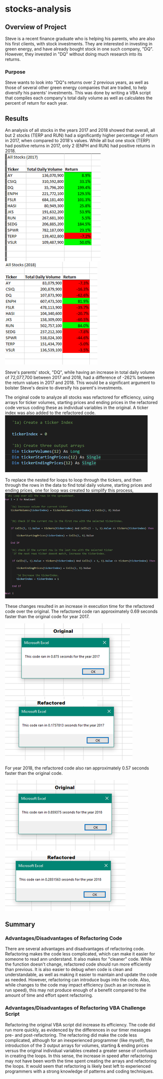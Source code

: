# stocks-analysis

## Overview of Project
Steve is a recent finance graduate who is helping his parents, who are also his first clients, with stock investments.  They are interested in investing in green energy, and have already bought stock in one such company, "DQ".  However, they invested in "DQ" without doing much research into its returns.  

### Purpose
Steve wants to look into "DQ"s returns over 2 previous years, as well as those of several other green energy companies that are traded, to help diversify his parents' investments. This was done by writing a VBA script that compiles each company's total daily volume as well as calculates the percent of return for each year.  

## Results
An analysis of all stocks in the years 2017 and 2018 showed that overall, all but 2 stocks (TERP and RUN) had a significantly higher percentage of return in 2017, when compared to 2018's values.  While all but one stock (TERP) had positive returns in 2017, only 2 (ENPH and RUN) had positive returns in 2018.  
![2017 Green Stocks Performance](https://github.com/MischievousBadger/stock-analysis/blob/f99debb7be0f8effd18ce61b290ac355b4e45114/Resources/stocks_performance_2017.PNG)  ![2018 Green Stocks Performance](https://github.com/MischievousBadger/stock-analysis/blob/f99debb7be0f8effd18ce61b290ac355b4e45114/Resources/stocks_performance_2018.PNG) 

Steve's parents' stock, "DQ", while having an increase in total daily volume of 72,077,700 between 2017 and 2018, had a difference of -262% between the return values in 2017 and 2018.  This would be a significant argument to bolster Steve's desire to diversify his parent's investments.  

The original code to analyze all stocks was refactored for efficiency, using arrays for ticker volumes, starting prices and ending prices in the refactored code versus coding these as individual variables in the original. A ticker index was also added to the refactored code.
![arrays_tickerIndex](https://github.com/MischievousBadger/stock-analysis/blob/f06b3911a5fb09fc3f75a561138eb562a71d4bb6/Resources/arrays_tickerIndex.PNG)

To replace the nested for loops to loop through the tickers, and then through the rows in the data to find total daily volume, starting prices and ending prices, one for loop was created to simplify this process,   
![data_output_ticker](https://github.com/MischievousBadger/stock-analysis/blob/6be4b39c9b77dff1e1a24f3fdfd5e8c8a15bf123/Resources/refactored_code_loop.PNG)

These changes resulted in an increase in execution time for the refactored code over the original. The refactored code ran approximately 0.69 seconds faster than the original code for year 2017.

![2017 Original Code](https://github.com/MischievousBadger/stock-analysis/blob/3a7bfefe46311693053ca32edfd5d974e095aa9c/Resources/original_script_2017.PNG) 
![2017 Refactored Code](https://github.com/MischievousBadger/stock-analysis/blob/8ed190488bab300bedf14972d1bbd205ab61e8a7/Resources/VBA_Challenge_2017_1.png) 

For year 2018, the refactored code also ran approximately 0.57 seconds faster than the original code.

![2018 Original Code](https://github.com/MischievousBadger/stock-analysis/blob/main/Resources/original_script_2018.PNG) 
![2018 Refactored Code](https://github.com/MischievousBadger/stock-analysis/blob/8ed190488bab300bedf14972d1bbd205ab61e8a7/Resources/VBA_Challenge_2018.PNG)

## Summary
### Advantages/Disadvantages of Refactoring Code
There are several advantages and disadvantages of refactoring code.  Refactoring makes the code less complicated, which can make it easier for someone to read ann understand.  It also makes for "cleaner" code.  While the function doesn't change, refactored code should run  more efficiently than previous.  It is also easier to debug when code is clean and understandable, as well as making it easier to maintain and update the code as needed. However, refactoring can introduce bugs into the code.  Also, while changes to the code may impact efficiency (such as an increase in run speed), this may not produce enough of a benefit compared to the amount of time and effort spent refactoring.  

### Advantages/Disadvantages of Refactoring VBA Challenge Script
Refactoring the original VBA script did increase its efficiency.  The code did run more quickly, as evidenced by the differences in our timer messages pre- and post-refactoring. The refactoring did make the code less complicated, although for an inexperienced programmer (like myself), the introduction of the 3 output arrays for volumes, starting & ending prices versus the original individual variables created a greater sense of confusion in creating the loops.  In this sense, the increase in speed after refactoring may not have been worth the time spent creating the arrays and refactoring the loops.  It would seem that refactoring is likely best left to experienced programmers with a strong knowledge of patterns and coding techniques.    
